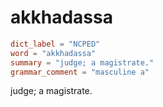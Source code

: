 # akkhadassa

``` toml
dict_label = "NCPED"
word = "akkhadassa"
summary = "judge; a magistrate."
grammar_comment = "masculine a"
```

judge; a magistrate.


